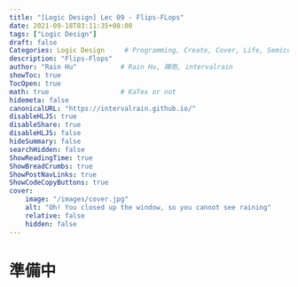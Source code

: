 ```yaml
---
title: "[Logic Design] Lec 09 - Flips-FLops"
date: 2021-09-18T03:11:35+08:00
tags: ["Logic Design"]
draft: false
Categories: Logic Design     # Programming, Create, Cover, Life, Semiconductor, Leetcode, Logic Design, Daily
description: "Flips-Flops"
author: "Rain Hu"           # Rain Hu, 陣雨, intervalrain
showToc: true
TocOpen: true
math: true                  # KaTex or not
hidemeta: false
canonicalURL: "https://intervalrain.github.io/"
disableHLJS: true
disableShare: true
disableHLJS: false
hideSummary: false
searchHidden: false
ShowReadingTime: true
ShowBreadCrumbs: true
ShowPostNavLinks: true
ShowCodeCopyButtons: true
cover:
    image: "/images/cover.jpg"
    alt: "Oh! You closed up the window, so you cannot see raining"
    relative: false
    hidden: false
---
```


# 準備中